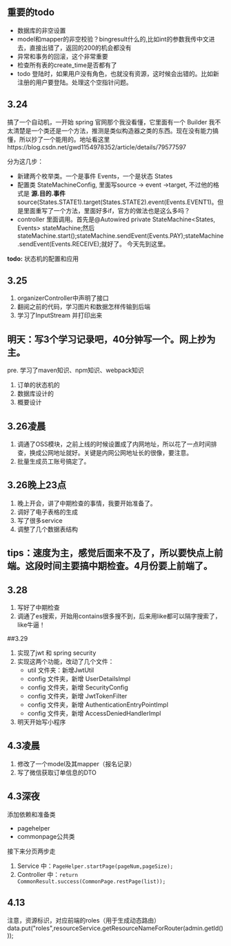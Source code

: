 ## 重要的todo
- 数据库的非空设置
- model和mapper的非空校验？bingresult什么的,比如int的参数我传中文进去，直接出错了，返回的200的机会都没有
- 异常和事务的回滚，这个非常重要
- 检查所有表的create_time是否都有了
- todo 登陆时，如果用户没有角色，也就没有资源，这时候会出错的。比如新注册的用户要登陆。处理这个空指针问题。


## 3.24
搞了一个自动机，一开始 spring 官网那个我没看懂，它里面有一个 Builder 我不太清楚是一个类还是一个方法，推测是类似构造器之类的东西。现在没有能力搞懂，所以抄了一个能用的。地址看这里https://blog.csdn.net/gwd1154978352/article/details/79577597

分为这几步：
- 新建两个枚举类。一个是事件 Events，一个是状态 States
- 配置类 StateMachineConfig, 里面写source -> event ->target, 不过他的格式是 **源.目的.事件** source(States.STATE1).target(States.STATE2).event(Events.EVENT1)。但是里面重写了一个方法，里面好多if，官方的做法也是这么多吗？
- controller 里面调用。首先是@Autowired private StateMachine<States, Events> stateMachine;然后stateMachine.start();stateMachine.sendEvent(Events.PAY);stateMachine.sendEvent(Events.RECEIVE);就好了。
今天先到这里。

**todo:** 状态机的配置和应用


## 3.25
1. organizerController中声明了接口
2. 翻阅之前的代码，学习图片和数据怎样传输到后端
3. 学习了InputStream 并打印出来

## 明天：写3个学习记录吧，40分钟写一个。网上抄为主。
pre. 学习了maven知识、npm知识、webpack知识
1. 订单的状态机的
2. 数据库设计的
3. 概要设计

## 3.26凌晨
1. 调通了OSS模块，之前上线的时候设置成了内网地址，所以花了一点时间排查，换成公网地址就好。关键是内网公网地址长的很像，要注意。
2. 批量生成员工账号搞定了。

## 3.26晚上23点
1. 晚上开会，讲了中期检查的事情，我要开始准备了。
2. 调好了电子表格的生成
3. 写了很多service
4. 调整了几个数据表结构

## tips：速度为主，感觉后面来不及了，所以要快点上前端。这段时间主要搞中期检查。4月份要上前端了。

## 3.28
1. 写好了中期检查
2. 调通了es搜索，开始用contains很多搜不到，后来用like都可以隔字搜索了，like牛逼！

##3.29
1. 实现了jwt 和 spring security
2. 实现这两个功能，改动了几个文件：
   - util 文件夹：新增JwtUtil
   - config 文件夹，新增 UserDetailsImpl
   - config 文件夹，新增 SecurityConfig
   - config 文件夹，新增 JwtTokenFilter
   - config 文件夹，新增 AuthenticationEntryPointImpl
   - config 文件夹，新增 AccessDeniedHandlerImpl
3. 明天开始写小程序

## 4.3凌晨
1. 修改了一个model及其mapper（报名记录）
2. 写了微信获取订单信息的DTO

## 4.3深夜
添加依赖和准备类
- pagehelper
- commonpage公共类

接下来分页两步走
1. Service 中：`PageHelper.startPage(pageNum,pageSize);`
2. Controller 中：`return CommonResult.success(CommonPage.restPage(list));`

## 4.13
注意，资源标识，对应前端的roles（用于生成动态路由）
data.put("roles",resourceService.getResourceNameForRouter(admin.getId()));

